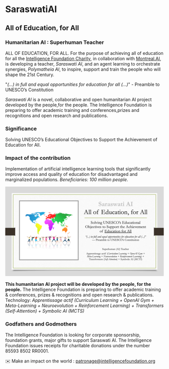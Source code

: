 # SaraswatiAI

## All of Education, for All

### Humanitarian AI : Superhuman Teacher 

ALL OF EDUCATION, FOR ALL. For the purpose of achieving all of education for all the [Intelligence Foundation Charity](http://www.intelligence.tv/), in collaboration with [Montreal.AI](http://www.montreal.ai), is developing a teacher, *Saraswati AI*, and an agent learning to orchestrate synergies, *Polymatheia AI*, to inspire, support and train the people who will shape the 21st Century.

"*(…) in full and equal opportunities for education for all (…)*" - Preamble to UNESCO’s Constitution

*Saraswati AI* is a novel, collaborative and open humanitarian AI project developed by the people,for the people. The Intelligence Foundation is preparing to offer academic training and conferences,prizes and recognitions and open research and publications.

### Significance

Solving UNESCO’s Educational Objectives to Support the Achievement of Education for All.

### Impact of the contribution

Implementation of artificial intelligence learning tools that significantly improve access and quality of education for disadvantaged and marginalized populations. *Beneficiaries: 100 million people*.

![Saraswati AI | Superhuman (AI) Teacher: All of Education, for All](/images/saraswatiai.png)

__This humanitarian AI project will be developed by the people, for the people.__ The Intelligence Foundation is preparing to offer academic training & conferences, prizes & recognitions and open research & publications. Technology: *Apprentissage actif (Curriculum Learning + OpenAI Gym + Meta-Learning + Neuroevolution + Reinforcement Learning) + Transformers (Self-Attention) + Symbolic AI (MCTS)*

### Godfathers and Godmothers

The Intelligence Foundation is looking for corporate sponsorship, foundation grants, major gifts to support Saraswati AI. The Intelligence Foundation issues receipts for charitable donations under the number 85593 8502 RR0001.

✉️ Make an impact on the world : patronage@intelligencefoundation.org
